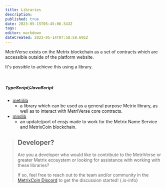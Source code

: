 ```yaml
---
title: Libraries
description: 
published: true
date: 2023-05-15T05:45:06.543Z
tags: 
editor: markdown
dateCreated: 2023-05-14T07:58:58.695Z
---
```


MetriVerse exists on the Metrix blockchain as a set of contracts which are accessible outside of the platform website. 

It's possible to achieve this using a library.

<br/>

##### TypeScript/JavaScript
- [metrilib](https://www.npmjs.com/package/@metrixcoin/metrilib)
  - a library which can be used as a general purpose Metrix library, as well as to interact with MetriVerse core contracts.
- [mnslib](https://www.npmjs.com/package/@metrixnames/mnslib)
  - an update/port of ensjs made to work for the Metrix Name Service and MetrixCoin blockchain.

> ## Developer?
> Are you a developer who would like to contribute to the MetriVerse or greater Metrix ecosystem or looking for assistance with working with these libraries?
> 
> If so, feel free to reach out to the team and/or community in the [MetrixCoin Discord](https://discord.gg/5Mj67juv5J) to get the discussion started!
{.is-info}
